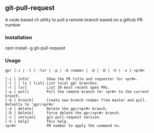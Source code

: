 ## git-pull-request

A node based cli utility to pull a remote branch based on a github PR number

### Installation

npm install -g git-pull-request

### Usage

```
gpr [-i | -l | -lsr | -p | -b <name> | -d | -D | -h | -v ] <pr#>

[-i | info]        Show the PR title and requestor for <pr#>.
[-l | | ls | list] List local gpr branches.
[-r | lsr]         List 30 most recent open PRs.
[-p | pull]        Pull the remote branch for <pr#> to the current branch.
[-b | branch]      Create new branch <name> from master and pull. Defaults to 'gpr/<pr#>'
[-d | delete]      Delete the gpr/<pr#> branch.
[-D | Delete]      Force delete the gpr/<pr#> branch.
[-v | version]     git-pull-request version.
[-h | help]        This help.
<pr#>              PR number to apply the command to.
 ```
